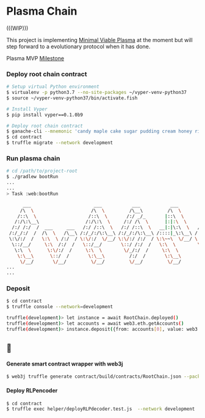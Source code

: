 # Plasma Chain

(((WIP)))

This project is implementing [Minimal Viable Plasma](https://ethresear.ch/t/minimal-viable-plasma/426) at the moment but will step forward to a evolutionary protocol when it has done.

Plasma MVP [Milestone](https://github.com/ackintosh/plasma-chain/milestone/1)

### Deploy root chain contract

```sh
# Setup virtual Python environment
$ virtualenv -p python3.7 --no-site-packages ~/vyper-venv-python37 
$ source ~/vyper-venv-python37/bin/activate.fish

# Install Vyper
$ pip install vyper==0.1.0b9
```

```sh
# Deploy root chain contract
$ ganache-cli --mnemonic 'candy maple cake sugar pudding cream honey rich smooth crumble sweet treat'
$ cd contract
$ truffle migrate --network development
```

### Run plasma chain

```sh
# cd /path/to/project-root
$ ./gradlew bootRun
...
...
> Task :web:bootRun

      ___                       ___           ___           ___           ___                    ___                         ___
     /\  \                     /\  \         /\__\         /\  \         /\  \                  /\  \          ___          /\  \
    /::\  \                   /::\  \       /:/ _/_       |::\  \       /::\  \                |::\  \        /\  \        /::\  \
   /:/\:\__\                 /:/\:\  \     /:/ /\  \      |:|:\  \     /:/\:\  \               |:|:\  \       \:\  \      /:/\:\__\
  /:/ /:/  /  ___     ___   /:/ /::\  \   /:/ /::\  \   __|:|\:\  \   /:/ /::\  \            __|:|\:\  \       \:\  \    /:/ /:/  /
 /:/_/:/  /  /\  \   /\__\ /:/_/:/\:\__\ /:/_/:/\:\__\ /::::|_\:\__\ /:/_/:/\:\__\          /::::|_\:\__\  ___  \:\__\  /:/_/:/  /
 \:\/:/  /   \:\  \ /:/  / \:\/:/  \/__/ \:\/:/ /:/  / \:\~~\  \/__/ \:\/:/  \/__/          \:\~~\  \/__/ /\  \ |:|  |  \:\/:/  /
  \::/__/     \:\  /:/  /   \::/__/       \::/ /:/  /   \:\  \        \::/__/                \:\  \       \:\  \|:|  |   \::/__/
   \:\  \      \:\/:/  /     \:\  \        \/_/:/  /     \:\  \        \:\  \                 \:\  \       \:\__|:|__|    \:\  \
    \:\__\      \::/  /       \:\__\         /:/  /       \:\__\        \:\__\                 \:\__\       \::::/__/      \:\__\
     \/__/       \/__/         \/__/         \/__/         \/__/         \/__/                  \/__/        ~~~~           \/__/
...
...
```

### Deposit

```sh
$ cd contract
$ truffle console --network=development

truffle(development)> let instance = await RootChain.deployed()
truffle(development)> let accounts = await web3.eth.getAccounts()
truffle(development)> instance.deposit({from: accounts[0], value: web3.utils.toWei("0.001")})
```

## :memo:

#### Generate smart contract wrapper with web3j

```sh
$ web3j truffle generate contract/build/contracts/RootChain.json --package com.github.ackintosh.plasmachain.node.web3j -o node/src/main/gen/
```

#### Deploy RLPencoder

```sh
$ cd contract
$ truffle exec helper/deployRLPdecoder.test.js  --network development
```
